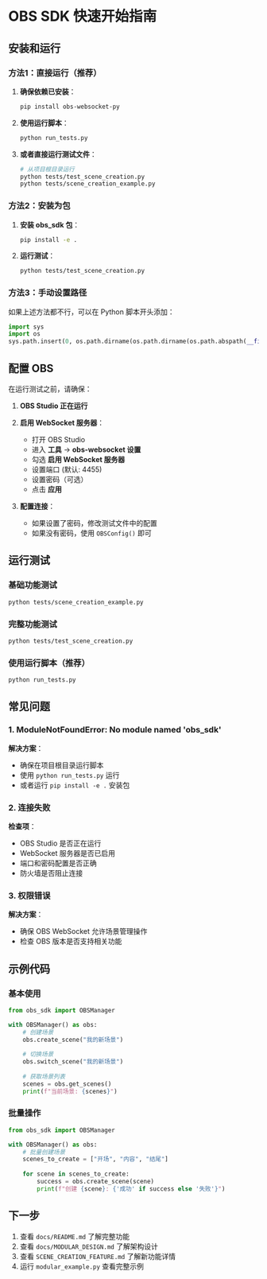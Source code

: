 # OBS SDK 快速开始指南

## 安装和运行

### 方法1：直接运行（推荐）

1. **确保依赖已安装**：
   ```bash
   pip install obs-websocket-py
   ```

2. **使用运行脚本**：
   ```bash
   python run_tests.py
   ```

3. **或者直接运行测试文件**：
   ```bash
   # 从项目根目录运行
   python tests/test_scene_creation.py
   python tests/scene_creation_example.py
   ```

### 方法2：安装为包

1. **安装 obs_sdk 包**：
   ```bash
   pip install -e .
   ```

2. **运行测试**：
   ```bash
   python tests/test_scene_creation.py
   ```

### 方法3：手动设置路径

如果上述方法都不行，可以在 Python 脚本开头添加：

```python
import sys
import os
sys.path.insert(0, os.path.dirname(os.path.dirname(os.path.abspath(__file__))))
```

## 配置 OBS

在运行测试之前，请确保：

1. **OBS Studio 正在运行**
2. **启用 WebSocket 服务器**：
   - 打开 OBS Studio
   - 进入 **工具** → **obs-websocket 设置**
   - 勾选 **启用 WebSocket 服务器**
   - 设置端口 (默认: 4455)
   - 设置密码（可选）
   - 点击 **应用**

3. **配置连接**：
   - 如果设置了密码，修改测试文件中的配置
   - 如果没有密码，使用 `OBSConfig()` 即可

## 运行测试

### 基础功能测试
```bash
python tests/scene_creation_example.py
```

### 完整功能测试
```bash
python tests/test_scene_creation.py
```

### 使用运行脚本（推荐）
```bash
python run_tests.py
```

## 常见问题

### 1. ModuleNotFoundError: No module named 'obs_sdk'

**解决方案**：
- 确保在项目根目录运行脚本
- 使用 `python run_tests.py` 运行
- 或者运行 `pip install -e .` 安装包

### 2. 连接失败

**检查项**：
- OBS Studio 是否正在运行
- WebSocket 服务器是否已启用
- 端口和密码配置是否正确
- 防火墙是否阻止连接

### 3. 权限错误

**解决方案**：
- 确保 OBS WebSocket 允许场景管理操作
- 检查 OBS 版本是否支持相关功能

## 示例代码

### 基本使用
```python
from obs_sdk import OBSManager

with OBSManager() as obs:
    # 创建场景
    obs.create_scene("我的新场景")
    
    # 切换场景
    obs.switch_scene("我的新场景")
    
    # 获取场景列表
    scenes = obs.get_scenes()
    print(f"当前场景: {scenes}")
```

### 批量操作
```python
from obs_sdk import OBSManager

with OBSManager() as obs:
    # 批量创建场景
    scenes_to_create = ["开场", "内容", "结尾"]
    
    for scene in scenes_to_create:
        success = obs.create_scene(scene)
        print(f"创建 {scene}: {'成功' if success else '失败'}")
```

## 下一步

1. 查看 `docs/README.md` 了解完整功能
2. 查看 `docs/MODULAR_DESIGN.md` 了解架构设计
3. 查看 `SCENE_CREATION_FEATURE.md` 了解新功能详情
4. 运行 `modular_example.py` 查看完整示例
